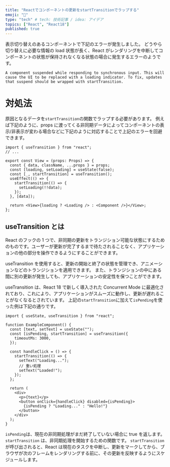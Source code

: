 ```yaml
---
title: "Reactでコンポーネントの更新をstartTransitionでラップする"
emoji: "🦁"
type: "tech" # tech: 技術記事 / idea: アイデア
topics: ["React", "React18"]
published: true
---
```


表示切り替えのあるコンポーネントで下記のエラーが発生しました。
どうやら切り替えに必要な情報の load 状態が長く、React がレンダリングを中断してコンポーネントの状態が保持されなくなる状態の場合に発生するエラーのようです。

```
A component suspended while responding to synchronous input. This will cause the UI to be replaced with a loading indicator. To fix, updates that suspend should be wrapped with startTransition.
```

# 対処法

原因となるデータを`startTransition`の関数でラップする必要があります。
例えば下記のように、props に渡ってくる非同期データによってコンポーネントの表示/非表示が変わる場合などに下記のように対応することで上記のエラーを回避できます。

```tsx
import { useTransition } from "react";
// ...

export const View = (props: Props) => {
  const { data, className, ...props } = props;
  const [loading, setLoading] = useState(false);
  const [_, startTransition] = useTransition();
  useEffect(() => {
    startTransition(() => {
      setLoading(!!data);
    });
  }, [data]);

  return <View>{loading ? <Loading /> : <Component />}</View>;
};
```

## useTransition とは

React のフックの 1 つで、非同期の更新をトランジション可能な状態にするためのものです。ユーザーが更新が完了するまで待たされることなく、アプリケーションの他の部分を操作できるようにすることができます。

useTransition を使用すると、更新の開始と終了の状態を管理でき、アニメーションなどのトランジションを適用できます。
また、トランジションの中にある間に別の更新が発生しても、アプリケーションの安定性を保つことができます。

useTransition は、React 18 で新しく導入された Concurrent Mode に最適化されており、これにより、アプリケーションがスムーズに動作し、更新が遅れることがなくなるとされています。
上記の`startTransition`に加えて`isPending`を使った例は下記の通りです。

```tsx
import { useState, useTransition } from "react";

function ExampleComponent() {
  const [text, setText] = useState("");
  const [isPending, startTransition] = useTransition({
    timeoutMs: 3000,
  });

  const handleClick = () => {
    startTransition(() => {
      setText("Loading...");
      // 重い処理
      setText("Loaded!");
    });
  };

  return (
    <div>
      <p>{text}</p>
      <button onClick={handleClick} disabled={isPending}>
        {isPending ? "Loading..." : "Hello!"}
      </button>
    </div>
  );
}
```

`isPending`は、現在の非同期処理がまだ終了していない場合に true を返します。
`startTransition` は、非同期処理を開始するための関数です。
`startTransition` が呼び出されると、React は現在のタスクを中断し、更新をマークしてから、ブラウザが次のフレームをレンダリングする前に、その更新を反映するようにスケジュールします。

